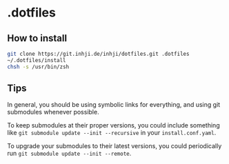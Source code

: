 .dotfiles
=================

How to install
-----------------

```bash
git clone https://git.inhji.de/inhji/dotfiles.git .dotfiles
~/.dotfiles/install
chsh -s /usr/bin/zsh
```

Tips
-----------------

In general, you should be using symbolic links for everything, and using git
submodules whenever possible.

To keep submodules at their proper versions, you could include something like
`git submodule update --init --recursive` in your `install.conf.yaml`.

To upgrade your submodules to their latest versions, you could periodically run
`git submodule update --init --remote`.


[dotbot]: https://github.com/anishathalye/dotbot
